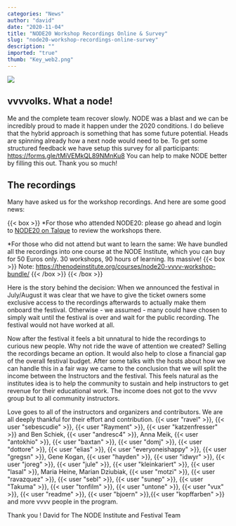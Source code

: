 ```yaml
---
categories: "News"
author: "david"
date: "2020-11-04"
title: "NODE20 Workshop Recordings Online & Survey"
slug: "node20-workshop-recordings-online-survey"
description: ""
imported: "true"
thumb: "Key_web2.png"
---
```



![](Key_web2.png) 


##  vvvvolks. What a node! 
Me and the complete team recover slowly. NODE was a blast and we can be incredibly proud to made it happen under the 2020 conditions. I do believe that the hybrid approach is something that has some future potential. Heads are spinning already how a next node would need to be.
To get some structured feedback we have setup this survey for all participants: 
https://forms.gle/tMiVEMkQL89NMnKu8
You can help to make NODE better by filling this out. Thank you so much!

##  The recordings
Many have asked us for the workshop recordings. And here are some good news:

{{< box >}}
*For those who attended NODE20: please go ahead and login to [NODE20 on Talque](https://www.talque.com/app#/app/org/org-event/jTiDQhBciSV8rDuqoYvi/vh1T77z52634S1Xq43g5/info) to review the workshops there. 

*For those who did not attend but want to learn the same: We have bundled all the recordings into one course at the NODE Institute, which you can buy for 50 Euros only. 30 workshops, 90 hours of learning. Its massive! 
{{< box >}}
Note:
https://thenodeinstitute.org/courses/node20-vvvv-workshop-bundle/
{{< /box >}}{{< /box >}}

Here is the story behind the decision: When we announced the festival in July/August it was clear that we have to give the ticket owners some exclusive access to the recordings afterwards to actually make them onboard the festival. Otherwise -  we assumed -  many could have chosen to simply wait until the festival is over and wait for the public recording. The festival would not have worked at all.

Now after the festival it feels a bit unnatural to hide the recordings to curious new people. Why not ride the wave of attention we created? Selling the recordings became an option. It would also help to close a financial gap of the overall festival budget. After some talks with the hosts about how we can handle this in a fair way we came to the conclusion that we will split the income between the Instructors and the festival. This feels natural as the institutes idea is to help the community to sustain and help instructors to get revenue for their educational work. The income does not got to the vvvv group but to all community instructors.

Love goes to all of the instructors and organizers and contributors. We are all deeply thankful for their effort and contribution. {{< user "ravel" >}}, {{< user "sebescudie" >}}, {{< user "Rayment" >}}, {{< user "katzenfresser" >}} and Ben Schiek, {{< user "andresc4" >}}, Anna Meik, {{< user "antokhio" >}}, {{< user "baxtan" >}}, {{< user "domj" >}}, {{< user "dottore" >}}, {{< user "elias" >}}, {{< user "everyoneishappy" >}}, {{< user "gregsn" >}}, Gene Kogan, {{< user "hayden" >}}, {{< user "idwyr" >}}, {{< user "joreg" >}}, {{< user "jule" >}}, {{< user "kleinkariert" >}}, {{< user "lasal" >}}, Maria Heine, Marian Dziubiak, {{< user "motzi" >}}, {{< user "ravazquez" >}}, {{< user "sebl" >}}, {{< user "sunep" >}}, {{< user "Takuma" >}}, {{< user "tonfilm" >}}, {{< user "untone" >}}, {{< user "vux" >}}, {{< user "readme" >}}, {{< user "bjoern" >}},{{< user "kopffarben" >}} and more vvvv people in the program.


Thank you !
David for The NODE Institute and Festival Team
